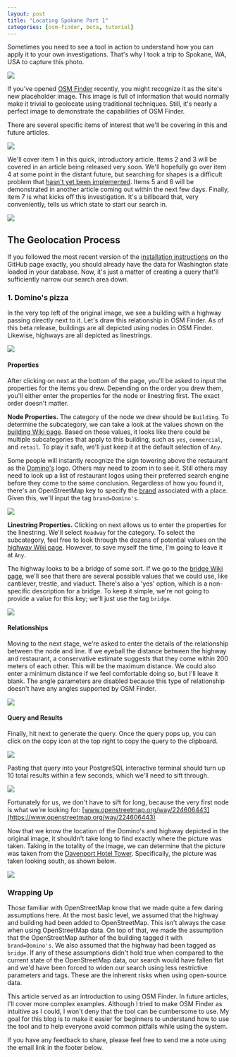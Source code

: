 ```yaml
---
layout: post
title: "Locating Spokane Part 1"
categories: [osm-finder, beta, tutorial]
---
```


Sometimes you need to see a tool in action to understand how you can apply it to your own investigations. That's why I took a trip to Spokane, WA, USA to capture this photo.

![](/blog/images/2022-01-27-Spokane_WA_US.jpg)

If you've opened [OSM Finder](https://osm-finder.netlify.app/) recently, you might recognize it as the site's new placeholder image. This image is full of information that would normally make it trivial to geolocate using traditional techniques. Still, it's nearly a perfect image to demonstrate the capabilities of OSM Finder.

There are several specific items of interest that we'll be covering in this and future articles.

![](/blog/images/2022-01-27-highlighted.jpg)

We'll cover item 1 in this quick, introductory article. Items 2 and 3 will be covered in an article being released very soon. We'll hopefully go over item 4 at some point in the distant future, but searching for shapes is a difficult problem that [hasn't yet been implemented](https://xetnus.github.io/blog/introducing-osm-finder-beta/#future-work). Items 5 and 6 will be demonstrated in another article coming out within the next few days. Finally, item 7 is what kicks off this investigation. It's a billboard that, very conveniently, tells us which state to start our search in.

![](/blog/images/2022-01-27-billboard.jpg)

## The Geolocation Process

If you followed the most recent version of the [installation instructions](https://github.com/Xetnus/osm-finder#installation) on the GitHub page exactly, you should already have the data for Washington state loaded in your database. Now, it's just a matter of creating a query that'll sufficiently narrow our search area down.

### 1. Domino's pizza

In the very top left of the original image, we see a building with a highway passing directly next to it. Let's draw this relationship in OSM Finder. As of this beta release, buildings are all depicted using nodes in OSM Finder. Likewise, highways are all depicted as linestrings.

![](/blog/images/2022-01-27-dominos-annotated.jpg)

  
#### Properties

After clicking on next at the bottom of the page, you'll be asked to input the properties for the items you drew. Depending on the order you drew them, you'll either enter the properties for the node or linestring first. The exact order doesn't matter.

**Node Properties.** The category of the node we drew should be `Building`. To determine the subcategory, we can take a look at the values shown on the [building Wiki page](https://wiki.openstreetmap.org/wiki/Key:building). Based on those values, it looks like there could be multiple subcategories that apply to this building, such as `yes`, `commercial`, and `retail`. To play it safe, we'll just keep it at the default selection of `Any`.

Some people will instantly recognize the sign towering above the restaurant as the [Domino's](https://en.wikipedia.org/wiki/Domino%27s) logo. Others may need to zoom in to see it. Still others may need to look up a list of restaurant logos using their preferred search engine before they come to the same conclusion. Regardless of how you found it, there's an OpenStreetMap key to specify the [brand](https://wiki.openstreetmap.org/wiki/Key:brand) associated with a place. Given this, we'll input the tag `brand=Domino's`.

![](/blog/images/2022-01-27-dominos-node-properties.jpg)

**Linestring Properties.** Clicking on next allows us to enter the properties for the linestring. We'll select `Roadway` for the category. To select the subcategory, feel free to look through the dozens of potential values on the [highway Wiki page](https://wiki.openstreetmap.org/wiki/Key:highway). However, to save myself the time, I'm going to leave it at `Any`.

The highway looks to be a bridge of some sort. If we go to the [bridge Wiki page](https://wiki.openstreetmap.org/wiki/Key:bridge), we'll see that there are several possible values that we could use, like cantilever, trestle, and viaduct. There's also a 'yes' option, which is a non-specific description for a bridge. To keep it simple, we're not going to provide a value for this key; we'll just use the tag `bridge`.

![](/blog/images/2022-01-27-dominos-linestring-properties.jpg)

  
#### Relationships

Moving to the next stage, we're asked to enter the details of the relationship between the node and line. If we eyeball the distance between the highway and restaurant, a conservative estimate suggests that they come within 200 meters of each other. This will be the maximum distance. We could also enter a minimum distance if we feel comfortable doing so, but I'll leave it blank. The angle parameters are disabled because this type of relationship doesn't have any angles supported by OSM Finder.

![](/blog/images/2022-01-27-dominos-relationship.jpg)

  
#### Query and Results

Finally, hit next to generate the query. Once the query pops up, you can click on the copy icon at the top right to copy the query to the clipboard.

![](/blog/images/2022-01-27-dominos-query.jpg)

Pasting that query into your PostgreSQL interactive terminal should turn up 10 total results within a few seconds, which we'll need to sift through.

![](/blog/images/2022-01-27-dominos-results.png)

Fortunately for us, we don't have to sift for long, because the very first node is what we're looking for: [www.openstreetmap.org/way/224606443](https://www.openstreetmap.org/way/224606443)

Now that we know the location of the Domino's and highway depicted in the original image, it shouldn't take long to find exactly where the picture was taken. Taking in the totality of the image, we can determine that the picture was taken from the [Davenport Hotel Tower](https://goo.gl/maps/deQy3dGURyfpVjed8). Specifically, the picture was taken looking south, as shown below.

![](/blog/images/2022-01-27-dominos-geolocation.jpg)

  
### Wrapping Up

Those familiar with OpenStreetMap know that we made quite a few daring assumptions here. At the most basic level, we assumed that the highway and building had been added to OpenStreetMap. This isn't always the case when using OpenStreetMap data. On top of that, we made the assumption that the OpenStreetMap author of the building tagged it with `brand=Domino's`. We also assumed that the highway had been tagged as `bridge`. If any of these assumptions didn't hold true when compared to the current state of the OpenStreetMap data, our search would have fallen flat and we'd have been forced to widen our search using less restrictive parameters and tags. These are the inherent risks when using open-source data.

This article served as an introduction to using OSM Finder. In future articles, I'll cover more complex examples. Although I tried to make OSM Finder as intuitive as I could, I won't deny that the tool can be cumbersome to use. My goal for this blog is to make it easier for beginners to understand how to use the tool and to help everyone avoid common pitfalls while using the system.

If you have any feedback to share, please feel free to send me a note using the email link in the footer below.
